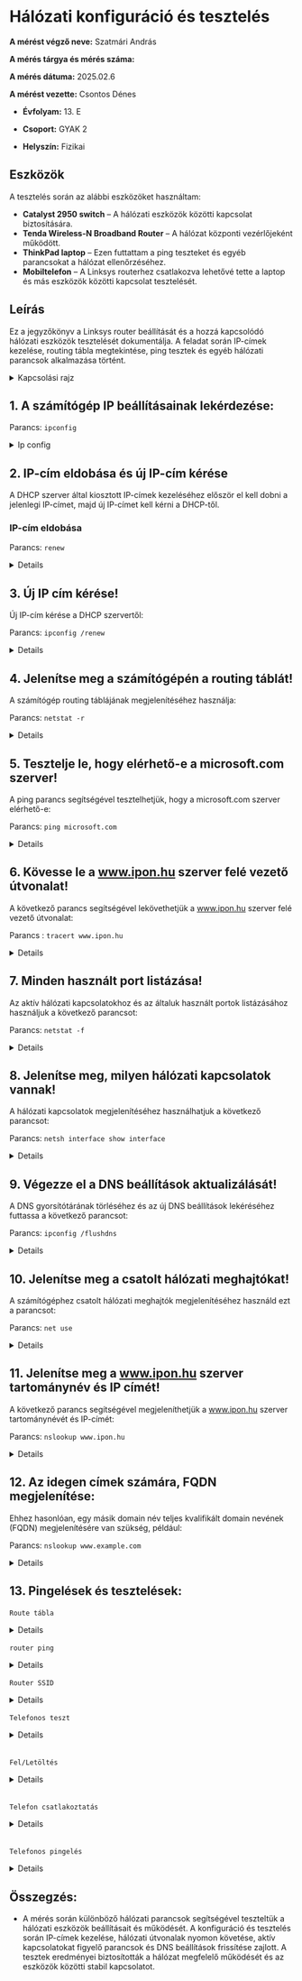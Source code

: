 # Hálózati konfiguráció és tesztelés

**A mérést végző neve:** Szatmári András

**A mérés tárgya és mérés száma:** 

**A mérés dátuma:** 2025.02.6

**A mérést vezette:** Csontos Dénes

- **Évfolyam:** 13. E

- **Csoport:** GYAK 2

- **Helyszín:** Fizikai


## Eszközök

A tesztelés során az alábbi eszközöket használtam:

- **Catalyst 2950 switch** – A hálózati eszközök közötti kapcsolat biztosítására.  
- **Tenda Wireless-N Broadband Router** – A hálózat központi vezérlőjeként működött.  
- **ThinkPad laptop** – Ezen futtattam a ping teszteket és egyéb parancsokat a hálózat ellenőrzéséhez.  
- **Mobiltelefon** – A Linksys routerhez csatlakozva lehetővé tette a laptop és más eszközök közötti kapcsolat tesztelését.

## Leírás

Ez a jegyzőkönyv a Linksys router beállítását és a hozzá kapcsolódó hálózati eszközök tesztelését dokumentálja. A feladat során IP-címek kezelése, routing tábla megtekintése, ping tesztek és egyéb hálózati parancsok alkalmazása történt.

<details>
  <summary>Kapcsolási rajz</summary>
  
  ![Kapcsolási rajz](https://raw.githubusercontent.com/1SzatmariAndras6/TAVKOZLES/refs/heads/main/JEGYZOKONYV/IP-H%C3%A1l%C3%B3zatok/K%C3%A9perny%C5%91k%C3%A9p%202025-02-06%20094143.png)
  
</details>

## 1. A számítógép IP beállításainak lekérdezése:

Parancs: `ipconfig`

<details>
  
  <summary>Ip config</summary>

  ![IPCONFIG](https://raw.githubusercontent.com/1SzatmariAndras6/TAVKOZLES/refs/heads/main/JEGYZOKONYV/IP-H%C3%A1l%C3%B3zatok/K%C3%A9perny%C5%91k%C3%A9p%202025-02-06%20102628.png)

</details>

## 2. IP-cím eldobása és új IP-cím kérése  

A DHCP szerver által kiosztott IP-címek kezeléséhez először el kell dobni a jelenlegi IP-címet, majd új IP-címet kell kérni a DHCP-től.  

### IP-cím eldobása  

Parancs: `renew` 
<details>
  
![renew](https://raw.githubusercontent.com/1SzatmariAndras6/TAVKOZLES/refs/heads/main/JEGYZOKONYV/IP-H%C3%A1l%C3%B3zatok/K%C3%A9perny%C5%91k%C3%A9p%202025-02-06%20105735.png)
  
</details>

## 3. Új IP cím kérése!
Új IP-cím kérése a DHCP szervertől:

Parancs: `ipconfig /renew` 
<details>
  
![piconfig /renew](https://raw.githubusercontent.com/1SzatmariAndras6/TAVKOZLES/refs/heads/main/JEGYZOKONYV/IP-H%C3%A1l%C3%B3zatok/K%C3%A9perny%C5%91k%C3%A9p%202025-02-06%20102628.png)
  
</details>


## 4. Jelenítse meg a számítógépén a routing táblát!
A számítógép routing táblájának megjelenítéséhez használja:

Parancs: `netstat -r`

<details>
  
![Route table](https://raw.githubusercontent.com/1SzatmariAndras6/TAVKOZLES/refs/heads/main/JEGYZOKONYV/IP-H%C3%A1l%C3%B3zatok/K%C3%A9perny%C5%91k%C3%A9p%202025-02-06%20104649.png)
  
</details>


## 5. Tesztelje le, hogy elérhető-e a microsoft.com szerver!
A ping parancs segítségével tesztelhetjük, hogy a microsoft.com szerver elérhető-e:

Parancs: ` ping microsoft.com `

<details>
  
![ping microsoft.com](https://raw.githubusercontent.com/1SzatmariAndras6/TAVKOZLES/refs/heads/main/JEGYZOKONYV/IP-H%C3%A1l%C3%B3zatok/K%C3%A9perny%C5%91k%C3%A9p%202025-02-06%20104727.png)
  
</details>


## 6. Kövesse le a www.ipon.hu szerver felé vezető útvonalat!
A következő parancs segítségével lekövethetjük a www.ipon.hu szerver felé vezető útvonalat:

Parancs : `tracert www.ipon.hu`
<details>
  
![tracert www.ipon.hu](https://raw.githubusercontent.com/1SzatmariAndras6/TAVKOZLES/refs/heads/main/JEGYZOKONYV/IP-H%C3%A1l%C3%B3zatok/K%C3%A9perny%C5%91k%C3%A9p%202025-02-06%20105100.png)
  
</details>






 ## 7. Minden használt port listázása!
Az aktív hálózati kapcsolatokhoz és az általuk használt portok listázásához használjuk a következő parancsot:
  
Parancs: `netstat -f`

<details>

![netstat -a](https://raw.githubusercontent.com/1SzatmariAndras6/TAVKOZLES/refs/heads/main/JEGYZOKONYV/IP-H%C3%A1l%C3%B3zatok/K%C3%A9perny%C5%91k%C3%A9p%202025-02-06%20114332.png)
  
</details>


## 8. Jelenítse meg, milyen hálózati kapcsolatok vannak!
A hálózati kapcsolatok megjelenítéséhez használhatjuk a következő parancsot:

Parancs: `netsh interface show interface`

<details>
  
![netsh interface show interface](https://raw.githubusercontent.com/1SzatmariAndras6/TAVKOZLES/refs/heads/main/JEGYZOKONYV/IP-H%C3%A1l%C3%B3zatok/K%C3%A9perny%C5%91k%C3%A9p%202025-02-06%20105350.png)
  
</details>

## 9. Végezze el a DNS beállítások aktualizálását!
A DNS gyorsítótárának törléséhez és az új DNS beállítások lekéréséhez futtassa a következő parancsot:

Parancs: `ipconfig /flushdns`

<details>
  
![ipconfig /flushdns](https://raw.githubusercontent.com/1SzatmariAndras6/TAVKOZLES/refs/heads/main/JEGYZOKONYV/IP-H%C3%A1l%C3%B3zatok/K%C3%A9perny%C5%91k%C3%A9p%202025-02-06%20105406.png)
  
</details>


## 10. Jelenítse meg a csatolt hálózati meghajtókat!
A számítógéphez csatolt hálózati meghajtók megjelenítéséhez használd ezt a parancsot:

Parancs: `net use`

<details>
  
![net use](https://raw.githubusercontent.com/1SzatmariAndras6/TAVKOZLES/refs/heads/main/JEGYZOKONYV/IP-H%C3%A1l%C3%B3zatok/K%C3%A9perny%C5%91k%C3%A9p%202025-02-06%20105423.png)
  
</details>



## 11. Jelenítse meg a www.ipon.hu szerver tartománynév és IP címét!
A következő parancs segítségével megjeleníthetjük a www.ipon.hu szerver tartománynévét és IP-címét:

Parancs: `nslookup www.ipon.hu`

<details>
  
![nslookup www.ipon.hu](https://raw.githubusercontent.com/1SzatmariAndras6/TAVKOZLES/refs/heads/main/JEGYZOKONYV/IP-H%C3%A1l%C3%B3zatok/K%C3%A9perny%C5%91k%C3%A9p%202025-02-06%20105436.png)
  
</details>

## 12. Az idegen címek számára, FQDN megjelenítése:
Ehhez hasonlóan, egy másik domain név teljes kvalifikált domain nevének (FQDN) megjelenítésére van szükség, például:

Parancs: `nslookup www.example.com`


<details>
  
![nslookup www.example.com](https://raw.githubusercontent.com/1SzatmariAndras6/TAVKOZLES/refs/heads/main/JEGYZOKONYV/IP-H%C3%A1l%C3%B3zatok/K%C3%A9perny%C5%91k%C3%A9p%202025-02-06%20105525.png)
  
</details>

## 13. Pingelések és tesztelések: 

`Route tábla`
<details>
  
![Route tábla](https://raw.githubusercontent.com/1SzatmariAndras6/TAVKOZLES/refs/heads/main/JEGYZOKONYV/IP-H%C3%A1l%C3%B3zatok/K%C3%A9perny%C5%91k%C3%A9p%202025-02-06%20104649.png)

  <br>
  
</details>

`router ping`

<details>
  
![router ping laptopról](https://raw.githubusercontent.com/1SzatmariAndras6/TAVKOZLES/refs/heads/main/JEGYZOKONYV/IP-H%C3%A1l%C3%B3zatok/K%C3%A9perny%C5%91k%C3%A9p%202025-02-06%20104058.png)
  
</details>

`Router SSID`
<details>
  
  ![Router SSID](https://raw.githubusercontent.com/1SzatmariAndras6/TAVKOZLES/refs/heads/main/JEGYZOKONYV/IP-H%C3%A1l%C3%B3zatok/K%C3%A9perny%C5%91k%C3%A9p%202025-02-06%20103225.png)
  
  <br>

</details>

`Telefonos teszt`
<details>
  
  ![Telefonos teszt](https://raw.githubusercontent.com/1SzatmariAndras6/TAVKOZLES/refs/heads/main/JEGYZOKONYV/IP-H%C3%A1l%C3%B3zatok/1738834619808.jpg)

  </details>
  <br>
  
`Fel/Letöltés`

<details>
  
  ![Fel/letöltés](https://raw.githubusercontent.com/1SzatmariAndras6/TAVKOZLES/refs/heads/main/JEGYZOKONYV/IP-H%C3%A1l%C3%B3zatok/1738834619823.jpg)

  </details>
  <br>

`Telefon csatlakoztatás`
<details>

  ![](https://raw.githubusercontent.com/1SzatmariAndras6/TAVKOZLES/refs/heads/main/JEGYZOKONYV/IP-H%C3%A1l%C3%B3zatok/1738834619841.jpg)

  </details>
  <br>
  
`Telefonos pingelés`

<details>
  
  ![Telefon pingelés](https://raw.githubusercontent.com/1SzatmariAndras6/TAVKOZLES/refs/heads/main/JEGYZOKONYV/IP-H%C3%A1l%C3%B3zatok/K%C3%A9perny%C5%91k%C3%A9p%202025-02-06%20102934.png)
  
</details>

## Összegzés:
- A mérés során különböző hálózati parancsok segítségével teszteltük a hálózati eszközök beállításait és működését. A konfiguráció és tesztelés során IP-címek kezelése, hálózati útvonalak nyomon követése, aktív kapcsolatokat figyelő parancsok és DNS beállítások frissítése zajlott. A tesztek eredményei biztosították a hálózat megfelelő működését és az eszközök közötti stabil kapcsolatot.
